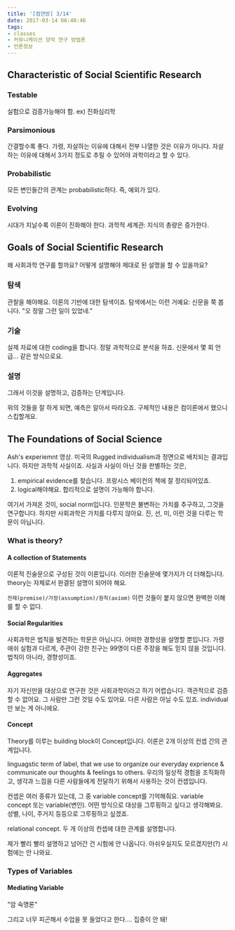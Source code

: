 ```yaml
---
title: '[컴연방] 3/14'
date: 2017-03-14 06:40:46
tags:
- classes
- 커뮤니케이션 양적 연구 방법론
- 언론정보
---
```

## Characteristic of Social Scientific Research
### Testable
실험으로 검증가능해야 함. ex) 진화심리학
### Parsimonious
간결할수록 좋다.
가령, 자살하는 이유에 대해서 전부 나열한 것은 이유가 아니다.
자살하는 이유에 대해서 3가지 정도로 추릴 수 있어야 과학이라고 할 수 있다.
### Probabilistic
모든 변인들간의 관계는 probabilistic하다.
즉, 예외가 있다.
### Evolving
시대가 지날수록 이론이 진화해야 한다.
과학적 세계관: 지식의 총량은 증가한다.
<!-- more -->
## Goals of Social Scientific Research
왜 사회과학 연구를 할까요?
어떻게 설명해야 제대로 된 설명을 할 수 있을까요?

### 탐색
관찰을 해야해요.
이론의 기반에 대한 탐색이죠.
탐색에서는 이런 거예요: 신문을 쭉 봅니다.
"오 정말 그런 일이 있었네."

### 기술
실제 자료에 대한 coding을 합니다.
정말 과학적으로 분석을 하죠.
신문에서 몇 회 언급... 같은 방식으로요.

### 설명
그래서 이것을 설명하고, 검증하는 단계입니다.

위의 것들을 잘 하게 되면, 예측은 알아서 따라오죠.
구체적인 내용은 컴이론에서 했으니 스킵할게요.

## The Foundations of Social Science
Ash's experiemnt 영상.
미국의 Rugged individualism과 정면으로 배치되는 결과입니다.
하지만 과학적 사실이죠.
사실과 사실이 아닌 것을 판별하는 것은,

1. empirical evidence를 찾습니다.
프랑시스 베이컨의 책에 잘 정리되어있죠.
1. logical해야해요.
합리적으로 설명이 가능해야 합니다.

여기서 가져온 것이, social norm입니다.
인문학은 불변하는 가치를 추구하고, 그것을 연구합니다.
하지만 사회과학은 가치를 다루지 않아요.
진, 선, 미, 이런 것을 다루는 학문이 아닙니다.

### What is theory?

#### A collection of Statements
이론적 진술문으로 구성된 것이 이론입니다.
이러한 진술문에 몇가지가 더 더해집니다.
theory는 자체로서 완결된 설명이 되어야 해요.

`전제(premise)/가정(assumption)/원칙(axiom)`
이런 것들이 붙지 않으면 완벽한 이해를 할 수 없다.

#### Social Regularities
사회과학은 법칙을 발견하는 학문은 아닙니다.
어떠한 경향성을 설명할 뿐입니다.
가령 애쉬 실험과 다르게, 주관이 강한 친구는 99명이 다른 주장을 해도 믿지 않을 것입니다.
법칙이 아니라, 경향성이죠.

#### Aggregates
자기 자신만을 대상으로 연구한 것은 사회과학이라고 하기 어렵습니다.
객관적으로 검증할 수 없어요.
그 사람만 그런 것일 수도 있어요.
다른 사람은 아닐 수도 있죠.
individual만 보는 게 아니에요.

#### Concept
Theory를 이루는 building block이 Concept입니다.
이론은 2개 이상의 컨셉 간의 관계입니다.

linguagstic term of label,
that we use to organize our everyday exprience & communicate our thoughts & feelings to others.
우리의 일상적 경험을 조직화하고, 생각과 느낌을 다른 사람들에게 전달하기 위해서 사용하는 것이 컨셉입니다.

컨셉은 여러 종류가 있는데, 그 중 variable concept를 기억해줘요.
variable concept 또는 variable(변인).
어떤 방식으로 대상을 그루핑하고 싶다고 생각해봐요.
성별, 나이, 주거지 등등으로 그루핑하고 싶겠죠.

relational concept.
두 개 이상의 컨셉에 대한 관계를 설명합니다.


제가 빨리 빨리 설명하고 넘어간 건 시험에 안 나옵니다.
아쉬우실지도 모르겠지만(?) 시험에는 안 나와요.

### Types of Variables
#### Mediating Variable

"암 숙명론"

그리고 너무 피곤해서 수업을 못 들었다고 한다....
집중이 안 돼!
